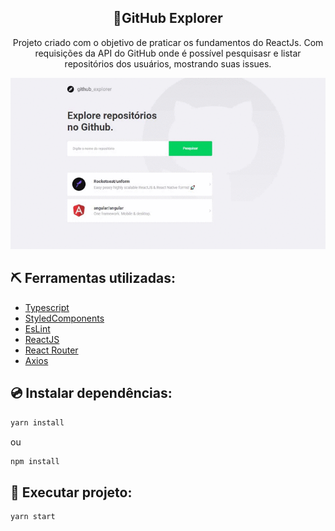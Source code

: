 <div align="center">

## 🚀GitHub Explorer

Projeto criado com o objetivo de praticar os fundamentos do ReactJs. Com requisições da API do GitHub onde é possível pesquisasr e listar repositórios dos usuários, mostrando suas issues.

![Gif](https://github.com/EduardoMoreira26/Github-Explorer/blob/master/Screen%20Recording%20(19-09-2020%2014-48-33).gif)

</div>

## ⛏️ Ferramentas utilizadas:

- [Typescript](https://www.typescriptlang.org/)
- [StyledComponents](https://styled-components.com/)
- [EsLint](https://eslint.org/)
- [ReactJS](https://reactjs.org/)
- [React Router](https://github.com/ReactTraining/react-router)
- [Axios](https://github.com/axios/axios)

## 💿 Instalar dependências: 

```sh
yarn install
```

ou

```sh
npm install
```

## 🎯 Executar projeto:

```sh
yarn start
```
